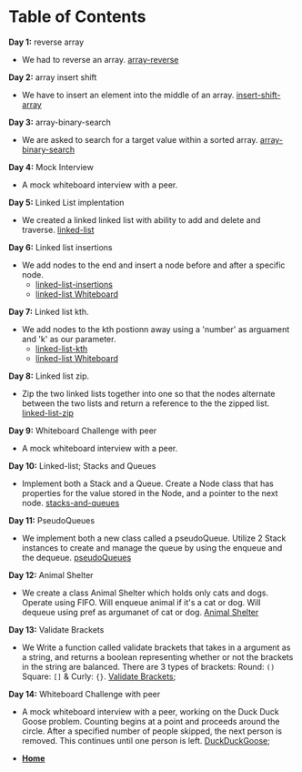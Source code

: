 # Table of Contents

**Day 1:** reverse array

- We had to reverse an array. [array-reverse](assets/array-reverse.png)

**Day 2:** array insert shift

- We have to insert an element into the middle of an array. [insert-shift-array](assets/insert-shift-array.png)

**Day 3:** array-binary-search

- We are asked to search for a target value within a sorted array. [array-binary-search](assets/array-binary-search.png)

**Day 4:** Mock Interview

- A mock whiteboard interview with a peer.

**Day 5:** Linked List implentation

- We created a linked linked list with ability to add and delete and traverse. [linked-list](Data-Structures/linked-lists/linked-list.js)

**Day 6:** Linked list insertions

- We add nodes to the end and insert a node before and after a specific node.
  - [linked-list-insertions](Data-Structures/linked-lists/linked-list.js)
  - [linked-list Whiteboard](assets/Linked-lists.png)

**Day 7:** Linked list kth.

- We add nodes to the kth postionn away using a 'number' as arguament and 'k' as our parameter.
  - [linked-list-kth](Data-Structures/linked-lists/linked-list.js)
  - [linked-list Whiteboard](assets/linked-list-kth.png)

**Day 8:** Linked list zip.

- Zip the two linked lists together into one so that the nodes alternate between the two lists and return a reference to the the zipped list. [linked-list-zip](challenges/LL-Zip/linked-list-zip.js)

**Day 9:** Whiteboard Challenge with peer

- A mock whiteboard interview with a peer.

**Day 10:** Linked-list; Stacks and Queues

- Implement both a Stack and a Queue. Create a Node class that has properties for the value stored in the Node, and a pointer to the next node. [stacks-and-queues](Data-Structures/stacksAndQueues/stacks-and-queues.js)

**Day 11:** PseudoQueues

- We implement both a new class called a pseudoQueue. Utilize 2 Stack instances to create and manage the queue by using the enqueue and the dequeue. [pseudoQueues](challenges/pseudoQueue/pseudoQueue.js)

**Day 12:** Animal Shelter

- We create a class Animal Shelter which holds only cats and dogs. Operate using FIFO. Will enqueue animal if it's a cat or dog. Will dequeue using pref as argumanet of cat or dog. [Animal Shelter](challenges/AnimalShelter/animal-shelter.js)

**Day 13:** Validate Brackets

- We Write a function called validate brackets that takes in a argument as a string, and returns a boolean representing whether or not the brackets in the string are balanced. There are 3 types of brackets: Round: `()` Square: `[]` & Curly: `{}`. [Validate Brackets](challenges/ValidateBrackets/validateBrackets.js);

**Day 14:** Whiteboard Challenge with peer

- A mock whiteboard interview with a peer, working on the Duck Duck Goose problem. Counting begins at a point and proceeds around the circle. After a specified number of people skipped, the next person is removed. This continues until one person is left. [DuckDuckGoose](assets/code-challenge14.png);

- **[Home](https://github.com/scottie-l/data-structures-and-algorithms)**
